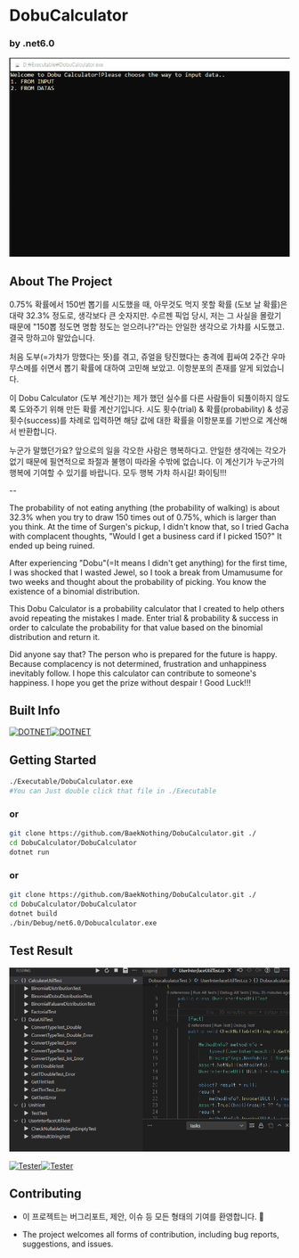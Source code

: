# DobuCalculator

### by .net6.0

![sampleView](RepoData\titleImage.gif)

## About The Project

0.75% 확률에서 150번 뽑기를 시도했을 때, 아무것도 먹지 못할 확률 (도보 날 확률)은 대략 32.3% 정도로, 생각보다 큰 숫자지만. 수르젠 픽업 당시, 저는 그 사실을 몰랐기 때문에 "150뽑 정도면 명함 정도는 얻으려나?"라는 안일한 생각으로 가챠를 시도했고. 결국 망하고야 말았습니다.

처음 도부(=가챠가 망했다는 뜻)를 겪고, 쥬얼을 탕진했다는 충격에 휩싸여 2주간 우마무스메를 쉬면서 뽑기 확률에 대하여 고민해 보았고. 이항분포의 존재를 알게 되었습니다.

이 Dobu Calculator (도부 계산기)는 제가 했던 실수를 다른 사람들이 되풀이하지 않도록 도와주기 위해 만든 확률 계산기입니다. 시도 횟수(trial) & 확률(probability) & 성공 횟수(success)를 차례로 입력하면 해당 값에 대한 확률을 이항분포를 기반으로 계산해서 반환합니다.

누군가 말했던가요? 앞으로의 일을 각오한 사람은 행복하다고. 안일한 생각에는 각오가 없기 때문에 필연적으로 좌절과 불행이 따라올 수밖에 없습니다. 이 계산기가 누군가의 행복에 기여할 수 있기를 바랍니다. 모두 행복 가챠 하시길! 화이팅!!!

--

The probability of not eating anything (the probability of walking) is about 32.3% when you try to draw 150 times out of 0.75%, which is larger than you think. At the time of Surgen's pickup, I didn't know that, so I tried Gacha with complacent thoughts, "Would I get a business card if I picked 150?" It ended up being ruined.

After experiencing "Dobu"(=It means I didn't get anything) for the first time, I was shocked that I wasted Jewel, so I took a break from Umamusume for two weeks and thought about the probability of picking. You know the existence of a binomial distribution.

This Dobu Calculator is a probability calculator that I created to help others avoid repeating the mistakes I made. Enter trial & probability & success in order to calculate the probability for that value based on the binomial distribution and return it.

Did anyone say that? The person who is prepared for the future is happy. Because complacency is not determined, frustration and unhappiness inevitably follow. I hope this calculator can contribute to someone's happiness. I hope you get the prize without despair ! Good Luck!!!

## Built Info

[![DOTNET](https://img.shields.io/badge/.NET-6.0-Green)]()[![DOTNET](https://img.shields.io/badge/Nullable-enable-red)]()



## Getting Started

```bash
./Executable/DobuCalculator.exe
#You can Just double click that file in ./Executable
```

### or

```bash
git clone https://github.com/BaekNothing/DobuCalculator.git ./
cd DobuCalculator/DobuCalculator
dotnet run
```

### or

```bash
git clone https://github.com/BaekNothing/DobuCalculator.git ./
cd DobuCalculator/DobuCalculator
dotnet build
./bin/Debug/net6.0/Dobucalculator.exe
```



## Test Result

![File:testResult](RepoData\testResult.gif)

[![Tester](https://img.shields.io/badge/xUnit-v2.4.1-Green)]()[![Tester](https://img.shields.io/badge/Microsoft.NET.Test.Sdk-v16.11.0-Green)]()



## Contributing

- 이 프로젝트는 버그리포트, 제안, 이슈 등 모든 형태의 기여를 환영합니다. 🤣

- The project welcomes all forms of contribution, including bug reports, suggestions, and issues.
